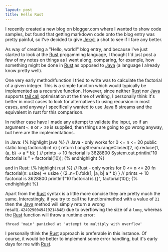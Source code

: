 ```yaml
---
layout: post
title: Hello Rust
---
```

I recently created a new blog on blogger.com where I wanted to show code samples, but found that getting markdown code onto the blog entry was pretty painful, so I've decided to give [Jekyll][1] a shot to see if I fare any better.

As way of creating a "Hello, world!" blog entry, and because I've just started to look at the [Rust][2] progamming language, I thought I'd just post a few of my notes on things as I went along, comparing, for example, how something might be done in [Rust][2] as opposed to [Java][3] (a language I already know pretty well).

One very early method/function I tried to write was to calculate the factorial of a given integer. This is a simple function which would typically be implemented as a recursive function. However, since neither [Rust][2] nor [Java][3] supports [tail call][4] optimisation at the time of writing, I personally think it's better in most cases to look for alternatives to using recursion in most cases, and anyway I specifically wanted to use [Java][3] 8 streams and the equivalent in rust for this comparison.

In neither case have I made any attempt to validate the input, so if an argument `< 0` or `> 20` is supplied, then things are going to go wrong anyway, but here are the implementations.

In Java:
{% highlight java %}
// Java - only works for 0 <= n <= 20
public static long factorial(int n) {
    return LongStream.rangeClosed(2, n).reduce(1, (a, b) -> a * b);
}
// prints -> 10 factorial is 3628800 
System.out.println("10 factorial is " + factorial(10));
{% endhighlight %}

and in Rust:
{% highlight rust %}
// Rust - only works for 0 <= n <= 20
fn factorial(n: usize) -> usize {
    (2..n+1).fold(1, |a, b| a * b)
}
// prints -> 10 factorial is 3628800 
println!("10 factorial is {}", factorial(10));
{% endhighlight %}

Apart from the [Rust][2] syntax is a little more concise they are pretty much the same. Interestingly, if you try to call the function/method with a value of `21` then the [Java][3] method will simply return a wrong result(`-4249290049419214848`) due to overflowing the size of a `long`, whereas the [Rust][2] function will throw a runtime error:

`thread 'main' panicked at 'attempt to multiply with overflow'`

I personally think the [Rust][2] approach is preferable in this instance. Of course, it would be better to implement some error handling, but it's early days for me with [Rust][2]. 


[1]: https://jekyllrb.com "Jekyll"

[2]: https://www.rust-lang.org "Rust"

[3]: http://openjdk.java.net "Java"

[4]: https://en.wikipedia.org/wiki/Tail_call "tail call"
